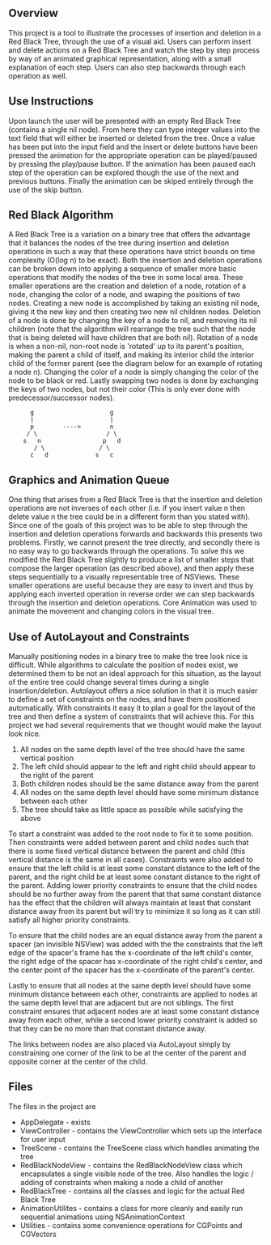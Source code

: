 ## Overview

This project is a tool to illustrate the processes of insertion and deletion in a Red Black Tree, through the use of a visual aid. Users can perform insert and delete actions on a Red Black Tree and watch the step by step process by way of an animated graphical representation, along with a small explanation of each step. Users can also step backwards through each operation as well.


## Use Instructions

Upon launch the user will be presented with an empty Red Black Tree (contains a single nil node). From here they can type integer values into the text field that will either be inserted or deleted from the tree. Once a value has been put into the input field and the insert or delete buttons have been pressed the animation for the appropriate operation can be played/paused by pressing the play/pause button. If the animation has been paused each step of the operation can be explored though the use of the next and previous buttons. Finally the animation can be skiped entirely through the use of the skip button.


## Red Black Algorithm

A Red Black Tree is a variation on a binary tree that offers the advantage that it balances the nodes of the tree during insertion and deletion operations in such a way that these operations have strict bounds on time complexity (O(log n) to be exact). Both the insertion and deletion operations can be broken down into applying a sequence of smaller more basic operations that modify the nodes of the tree in some local area. These smaller operations are the creation and deletion of a node, rotation of a node, changing the color of a node, and swaping the positions of two nodes. Creating a new node is accomplished by taking an existing nil node, giving it the new key and then creating two new nil children nodes. Deletion of a node is done by changing the key of a node to nil, and removing its nil children (note that the algorithm will rearrange the tree such that the node that is being deleted will have children that are both nil). Rotation of a node is when a non-nil, non-root node is 'rotated' up to its parent's position, making the parent a child of itself, and making its interior child the interior child of the former parent (see the diagram below for an example of rotating a node n). Changing the color of a node is simply changing the color of the node to be black or red. Lastly swapping two nodes is done by exchanging the keys of two nodes, but not their color (This is only ever done with predecessor/successor nodes). 


          g                     g
          |                     |
          p        ---->        n
         / \                   / \
        s   n                 p   d
           / \               / \
          c   d             s   c


## Graphics and Animation Queue

One thing that arises from a Red Black Tree is that the insertion and deletion operations are not inverses of each other (i.e. if you insert value n then delete value n the tree could be in a different form than you stated with). Since one of the goals of this project was to be able to step through the insertion and deletion operations forwards and backwards this presents two problems. Firstly, we cannot present the tree directly, and secondly there is no easy way to go backwards through the operations. To solve this we modified the Red Black Tree slightly to produce a list of smaller steps that compose the larger operation (as described above), and then apply these steps sequentially to a visually representable tree of NSViews. These smaller operations are useful because they are easy to invert and thus by applying each inverted operation in reverse order we can step backwards through the insertion and deletion operations. Core Animation was used to animate the movement and changing colors in the visual tree. 


## Use of AutoLayout and Constraints

Manually positioning nodes in a binary tree to make the tree look nice is difficult. While algorithms to calculate the position of nodes exist, we determined them to be not an ideal approach for this situation, as the layout of the entire tree could change several times during a single insertion/deletion. Autolayout offers a nice solution in that it is much easier to define a set of constraints on the nodes, and have them positioned automatically. With constraints it easy it to plan a goal for the layout of the tree and then define a system of constraints that will achieve this. For this project we had several requirements that we thought would make the layout look nice. 

1. All nodes on the same depth level of the tree should have the same vertical position
2. The left child should appear to the left and right child should appear to the right of the parent
3. Both children nodes should be the same distance away from the parent 
4. All nodes on the same depth level should have some minimum distance between each other 
5. The tree should take as little space as possible while satisfying the above 

To start a constraint was added to the root node to fix it to some position. Then constraints were added between parent and child nodes such that there is some fixed vertical distance between the parent and child (this vertical distance is the same in all cases). Constraints were also added to ensure that the left child is at least some constant distance to the left of the parent, and the right child be at least some constant distance to the right of the parent. Adding lower priority constraints to ensure that the child nodes should be no further away from the parent that that same constant distance has the effect that the children will always maintain at least that constant distance away from its parent but will try to minimize it so long as it can still satisfy all higher priority constraints.

To ensure that the child nodes are an equal distance away from the parent a spacer (an invisible NSView) was added with the the constraints that the left edge of the spacer's frame has the x-coordinate of the left child's center, the right edge of the spacer has x-coordinate of the right child's center, and the center point of the spacer has the x-coordinate of the parent's center.

Lastly to ensure that all nodes at the same depth level should have some minimum distance between each other, constraints are applied to nodes at the same depth level that are adjacent but are not siblings. The first constraint ensures that adjacent nodes are at least some constant distance away from each other, while a second lower priority constraint is added so that they can be no more than that constant distance away.

The links between nodes are also placed via AutoLayout simply by constraining one corner of the link to be at the center of the parent and opposite corner at the center of the child. 


## Files

The files in the project are

- AppDelegate - exists
- ViewController - contains the ViewController which sets up the interface for user input
- TreeScene - contains the TreeScene class which handles animating the tree
- RedBlackNodeView - contains the RedBlackNodeView class which encapsulates a single visible node of the tree. Also handles the logic / adding of constraints when making a node a child of another
- RedBlackTree - contains all the classes and logic for the actual Red Black Tree
- AnimationUtilites - contains a class for more cleanly and easily run sequential animations using NSAnimationContext
- Utilities - contains some convenience operations for CGPoints and CGVectors
